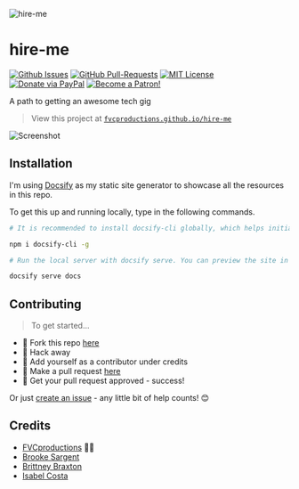 ![hire-me](https://i.imgur.com/4izvPGc.png)

# hire-me

[![Github Issues](https://img.shields.io/github/issues/fvcproductions/hire-me.svg?style=flat-square)](https://github.com/fvcproductions/hire-me/issues) [![GitHub  Pull-Requests](https://img.shields.io/github/issues-pr/fvcproductions/hire-me.svg?style=flat-square)](https://github.com/fvcproductions/hire-me/pulls) [![MIT License](https://img.shields.io/:license-mit-blue.svg?style=flat-square)](http://badges.mit-license.org) [![Donate via PayPal](https://img.shields.io/badge/Donate-PayPal-blue.svg?style=flat-square)](http://paypal.me/fvcproductions) [![Become a Patron!](https://img.shields.io/badge/Patreon-Become%20a%20Patron!-orange.svg?style=flat-square)](https://www.patreon.com/fvcproductions)

A path to getting an awesome tech gig

> View this project at [`fvcproductions.github.io/hire-me`](https://fvcproductions.github.io/hire-me)

![Screenshot](https://i.imgur.com/e3cjDTB.png)

## Installation

I'm using [Docsify](https://docsify.js.org/) as my static site generator to showcase all the resources in this repo.

To get this up and running locally, type in the following commands.

```bash
# It is recommended to install docsify-cli globally, which helps initializing and previewing the website locally.

npm i docsify-cli -g

# Run the local server with docsify serve. You can preview the site in your browser on http://localhost:3000.

docsify serve docs
```

## Contributing

> To get started...

* 🍴 Fork this repo [here](https://github.com/fvcproductions/hire-me#fork-destination-box)
* 🔨 Hack away
* 👥 Add yourself as a contributor under credits
* 🔧 Make a pull request [here](https://github.com/fvcproductions/hire-me/compare)
* 🎉 Get your pull request approved - success!

Or just [create an issue](https://github.com/fvcproductions/hire-me/issues) - any little bit of help counts! 😊

## Credits

* [FVCproductions](http://fvcproductions.com) 🍓🍫
* [Brooke Sargent](https://github.com/brookesargent)
* [Brittney Braxton](https://github.com/mintii)
* [Isabel Costa](https://github.com/isabelcosta)
